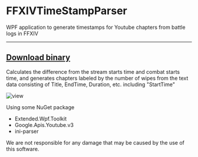 # FFXIVTimeStampParser
WPF application to generate timestamps for Youtube chapters from battle logs in FFXIV
___
[Download binary](https://github.com/Ranats/FFXIVTimeStampParser/releases)
--
Calculates the difference from the stream starts time and combat starts time, and generates chapters labeled by the number of wipes from the text data consisting of Title, EndTime, Duration, etc. including "StartTime"

![view](https://user-images.githubusercontent.com/9674834/132863275-4299251e-045a-4ee6-b493-b0318ea61da3.gif)

Using some NuGet package
- Extended.Wpf.Toolkit
- Google.Apis.Youtube.v3
- ini-parser

We are not responsible for any damage that may be caused by the use of this software.
